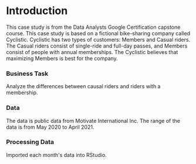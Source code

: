 # Introduction
This case study is from the Data Analysts Google Certification capstone course. This case study is based on a fictional bike-sharing company called Cyclistic. Cyclistic has two types of customers: Members and Casual riders. The Casual riders consist of single-ride and full-day passes, and Members consist of people with annual memberships. The Cyclistic believes that maximizing Members is best for the company.

### Business Task
Analyze the differences between causal riders and riders with a membership.

### Data
The data is public data from Motivate International Inc.
The range of the data is from May 2020 to April 2021.

### Processing Data
Imported each month's data into RStudio. 
